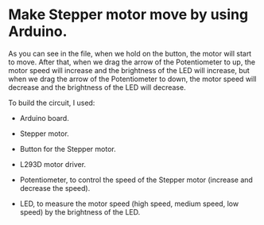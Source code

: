 # Make Stepper motor move by using Arduino.

As you can see in the file, when we hold on the button, the motor will start to move. After that, when we drag the arrow of the Potentiometer to up, the motor speed will increase and the brightness of the LED will increase, but when we drag the arrow of the Potentiometer to down, the motor speed will decrease and the brightness of the LED will decrease.

To build the circuit, I used:

- Arduino board.

- Stepper motor.

- Button for the Stepper motor.

- L293D motor driver.

- Potentiometer, to control the speed of the Stepper motor (increase and decrease the speed).

- LED, to measure the motor speed (high speed, medium speed, low speed) by the brightness of the LED.
